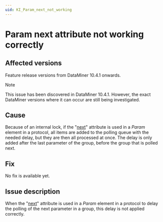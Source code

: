 ```yaml
---
uid: KI_Param_next_not_working
---
```


# Param next attribute not working correctly

## Affected versions

Feature release versions from DataMiner 10.4.1 onwards.

> [!NOTE]
> This issue has been discovered in DataMiner 10.4.1. However, the exact DataMiner versions where it can occur are still being investigated.

## Cause

Because of an internal lock, if the "[next](xref:Protocol.Groups.Group.Content.Param-next)" attribute is used in a *Param* element in a protocol, all items are added to the polling queue with the needed delay, but they are then all processed at once. The delay is only added after the last parameter of the group, before the group that is polled next.

## Fix

No fix is available yet<!--RN 39430: TBD-->.

## Issue description

When the "[next](xref:Protocol.Groups.Group.Content.Param-next)" attribute is used in a *Param* element in a protocol to delay the polling of the next parameter in a group, this delay is not applied correctly.

